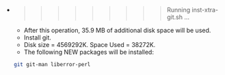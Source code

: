 * >>>>>>>>> Running inst-xtra-git.sh ...
  * After this operation, 35.9 MB of additional disk space will be used.
  * Install git.
  * Disk size = 4569292K. Space Used = 38272K.
  * The following NEW packages will be installed:
  ```bash
  git git-man liberror-perl
  ```
